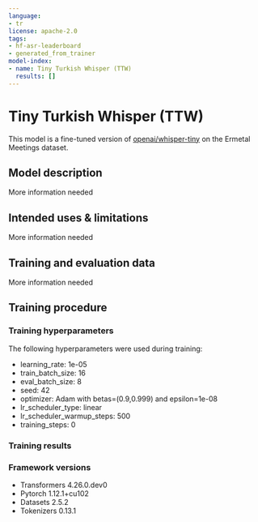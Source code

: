 ```yaml
---
language:
- tr
license: apache-2.0
tags:
- hf-asr-leaderboard
- generated_from_trainer
model-index:
- name: Tiny Turkish Whisper (TTW)
  results: []
---
```


<!-- This model card has been generated automatically according to the information the Trainer had access to. You
should probably proofread and complete it, then remove this comment. -->

# Tiny Turkish Whisper (TTW)

This model is a fine-tuned version of [openai/whisper-tiny](https://huggingface.co/openai/whisper-tiny) on the Ermetal Meetings dataset.

## Model description

More information needed

## Intended uses & limitations

More information needed

## Training and evaluation data

More information needed

## Training procedure

### Training hyperparameters

The following hyperparameters were used during training:
- learning_rate: 1e-05
- train_batch_size: 16
- eval_batch_size: 8
- seed: 42
- optimizer: Adam with betas=(0.9,0.999) and epsilon=1e-08
- lr_scheduler_type: linear
- lr_scheduler_warmup_steps: 500
- training_steps: 0

### Training results



### Framework versions

- Transformers 4.26.0.dev0
- Pytorch 1.12.1+cu102
- Datasets 2.5.2
- Tokenizers 0.13.1
